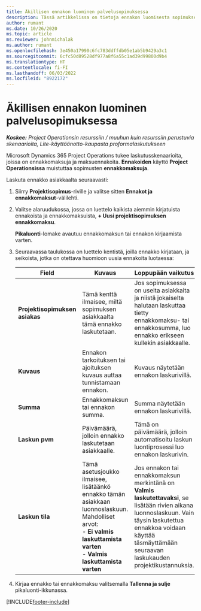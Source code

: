 ```yaml
---
title: Äkillisen ennakon luominen palvelusopimuksessa
description: Tässä artikkelissa on tietoja ennakon luomisesta sopimuksessa tarpeen mukaan.
author: rumant
ms.date: 10/26/2020
ms.topic: article
ms.reviewer: johnmichalak
ms.author: rumant
ms.openlocfilehash: 3e450a17990c6fc783ddffdb05e1ab5b9429a3c1
ms.sourcegitcommit: 6cfc50d89528df977a8f6a55c1ad39d99800d9b4
ms.translationtype: HT
ms.contentlocale: fi-FI
ms.lasthandoff: 06/03/2022
ms.locfileid: "8922172"
---
```

# <a name="creating-an-ad-hoc-advance-on-a-contract"></a>Äkillisen ennakon luominen palvelusopimuksessa

_**Koskee:** Project Operationsin resurssiin / muuhun kuin resurssiin perustuvia skenaarioita, Lite-käyttöönotto-kaupasta proformalaskutukseen_

Microsoft Dynamics 365 Project Operations tukee laskutusskenaarioita, joissa on ennakkomaksuja ja maksuennakoita. **Ennakoiden** käyttö **Project Operationsissa** muistuttaa sopimusten **ennakkomaksuja**. 

Laskuta ennakko asiakkaalta seuraavasti:

1. Siirry **Projektisopimus**-riville ja valitse sitten **Ennakot ja ennakkomaksut**-välilehti.
2. Valitse alaruudukossa, jossa on luettelo kaikista aiemmin kirjatuista ennakoista ja ennakkomaksuista, **+ Uusi projektisopimuksen ennakkomaksu**. 

    **Pikaluonti**-lomake avautuu ennakkomaksun tai ennakon kirjaamista varten.
    
3. Seuraavassa taulukossa on luettelo kentistä, joilla ennakko kirjataan, ja seikoista, jotka on otettava huomioon uusia ennakoita luotaessa:

    | Field | Kuvaus | Loppupään vaikutus |
    | --- | --- | --- |
    | **Projektisopimuksen asiakas** | Tämä kenttä ilmaisee, miltä sopimuksen asiakkaalta tämä ennakko laskutetaan. | Jos sopimuksessa on useita asiakkaita ja niistä jokaiselta halutaan laskuttaa tietty ennakkomaksu- tai ennakkosumma, luo ennakko erikseen kullekin asiakkaalle. |
    | **Kuvaus** | Ennakon tarkoituksen tai ajoituksen kuvaus auttaa tunnistamaan ennakon. | Kuvaus näytetään ennakon laskurivillä. |
    | **Summa** | Ennakkomaksun tai ennakon summa. | Summa näytetään ennakon laskurivillä. |
    | **Laskun pvm** | Päivämäärä, jolloin ennakko laskutetaan asiakkaalle. | Tämä on päivämäärä, jolloin automatisoitu laskun luontiprosessi luo ennakon laskurivin. |
    | **Laskun tila** | Tämä asetusjoukko ilmaisee, lisätäänkö ennakko tämän asiakkaan luonnoslaskuun. Mahdolliset arvot:</br>- **Ei valmis laskuttamista varten**</br>- **Valmis laskuttamista varten** | Jos ennakon tai ennakkomaksun merkintänä on **Valmis laskutettavaksi**, se lisätään rivien aikana luonnoslaskuun. Vain täysin laskutettua ennakkoa voidaan käyttää täsmäyttämään seuraavan laskukauden projektikustannuksia. |

4. Kirjaa ennakko tai ennakkomaksu valitsemalla **Tallenna ja sulje** pikaluonti-ikkunassa.


[!INCLUDE[footer-include](../../includes/footer-banner.md)]